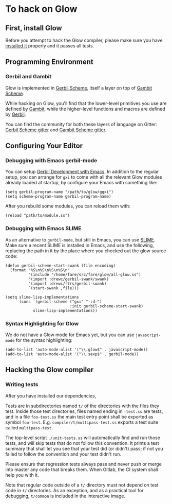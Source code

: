 # To hack on Glow

## First, install Glow

Before you attempt to hack the Glow compiler,
please make sure you have [installed it](INSTALL.md) properly and it passes all tests.

## Programming Environment

### Gerbil and Gambit

Glow is implemented in [Gerbil Scheme](https://cons.io/),
itself a layer on top of [Gambit Scheme](http://gambitscheme.org/).

While hacking on Glow, you'll find that the lower-level primitives you use are defined by
[Gambit](https://www.iro.umontreal.ca/~gambit/doc/gambit.html),
while the higher-level functions and macros are defined by
[Gerbil](https://cons.io/reference/).

You can find the community for both these layers of language on Gitter:
[Gerbil Scheme gitter](https://gitter.im/gerbil-scheme/community) and
[Gambit Scheme gitter](https://gitter.im/gambit/gambit).

## Configuring Your Editor

### Debugging with Emacs gerbil-mode

You can setup [Gerbil Development with Emacs](https://cons.io/guide/emacs.html).
In addition to the regular setup, you can arrange for `gxi` to come
with all the relevant Glow modules already loaded at startup,
by configure your Emacs with something like:

```
(setq gerbil-program-name "/path/to/glow/ggxi")
(setq scheme-program-name gerbil-program-name)
```

After you rebuild some modules, you can reload them with:

```
(reload "path/to/module.ss")
```

### Debugging with Emacs SLIME

As an alternative to `gerbil-mode`, but still in Emacs,
you can use [SLIME](https://common-lisp.net/project/slime/).
Make sure a recent SLIME is installed in Emacs, and use the following,
replacing the path in it by the place where you checked out the glow source code:

```
(defun gerbil-scheme-start-swank (file encoding)
  (format "%S\n%S\n%S\n%S\n"
          '(include "/home/fare/src/fare/glow/all-glow.ss")
          '(import :drewc/gerbil-swank/swank)
          '(import :drewc/r7rs/gerbil-swank)
          `(start-swank ,file)))

(setq slime-lisp-implementations
      (cons `(gerbil-scheme ("gxi" "-:d-")
                            :init gerbil-scheme-start-swank)
            slime-lisp-implementations))
```

### Syntax Highlighting for Glow

We do not have a Glow mode for Emacs yet, but you can use `javascript-mode` for the syntax highlighting:

```
(add-to-list 'auto-mode-alist '("\\.glow$" . javascript-mode))
(add-to-list 'auto-mode-alist '("\\.sexp$" . gerbil-mode))
```

## Hacking the Glow compiler

### Writing tests

After you have installed our dependencies,

Tests are in subdirectories named `t/` of the directories with the files they test.
Inside those test directories, files named ending in `-test.ss` are tests,
and in a file `foo-test.ss` the main test entry point shall be exported as symbol `foo-test`.
E.g. `compiler/t/multipass-test.ss` exports a test suite called `multipass-test`.

The top-level script `./unit-tests.ss` will automatically find and run those tests,
and will skip tests that do not follow this convention.
It prints a test summary that shall let you see that your test did (or didn't) pass;
if not you failed to follow the convention and your test didn't run.

Please ensure that regression tests always pass and never push or merge into master
any code that breaks them. When Gitlab, the CI system shall help you with it.

Note that regular code outside of a `t/` directory must not depend
on test code in `t/` directories.
As an exception, and as a practical tool for debugging,
`t/common` is included in the interactive image.
